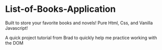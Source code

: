 # List-of-Books-Application
Built to store your favorite books and novels! Pure Html, Css, and Vanilla Javascript!





A quick project tutorial from Brad to quickly help me practice working with the DOM




















